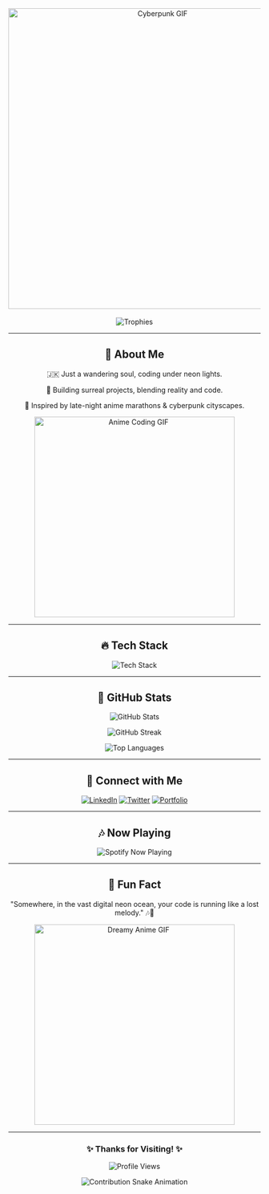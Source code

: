 <!-- Indie Anime Film Themed GitHub Profile README -->

<div align="center">
  <img src="https://media.giphy.com/media/ZVik7pBtu9dNS/giphy.gif" width="600" alt="Cyberpunk GIF" />
  
</div>

<br>

<div align="center">
  <img src="https://github-profile-trophy.vercel.app/?username=akryyydum&margin-w=10&no-bg=true&theme=tokyonight" alt="Trophies" />
</div>

---

<h2 align="center" class="glow">🌸 About Me</h2>
<p align="center">
  🇯🇰 Just a wandering soul, coding under neon lights.
</p>
<p align="center">
  🏢 Building surreal projects, blending reality and code.
</p>
<p align="center">
  🌃 Inspired by late-night anime marathons & cyberpunk cityscapes.
</p>
<p align="center">
  <img src="https://media.giphy.com/media/l41lFw057lAJQMwg0/giphy.gif" width="400" alt="Anime Coding GIF" />
</p>

---

<h2 align="center" class="glow">🔥 Tech Stack</h2>
<p align="center">
  <img src="https://skillicons.dev/icons?i=html,css,js,react,python,typescript,nextjs,graphql,docker,kubernetes,linux,git,nodejs,figma" alt="Tech Stack" />
</p>

---

<h2 align="center" class="glow">🌌 GitHub Stats</h2>
<p align="center">
  <img src="https://github-readme-stats.vercel.app/api?username=akryyydum&show_icons=true&theme=tokyonight" alt="GitHub Stats" />
</p>
<p align="center">
  <img src="https://github-readme-streak-stats.herokuapp.com/?user=akryyydum&theme=tokyonight" alt="GitHub Streak" />
</p>
<p align="center">
  <img src="https://github-readme-stats.vercel.app/api/top-langs/?username=akryyydum&layout=compact&theme=tokyonight" alt="Top Languages" />
</p>

---

<h2 align="center" class="glow">🌠 Connect with Me</h2>
<p align="center">
  <a href="https://linkedin.com/in/akryyydum"><img src="https://img.shields.io/badge/LinkedIn-ff79c6?style=for-the-badge&logo=linkedin&logoColor=white" alt="LinkedIn" /></a>
  <a href="https://twitter.com/akryyydum"><img src="https://img.shields.io/badge/Twitter-ff79c6?style=for-the-badge&logo=twitter&logoColor=white" alt="Twitter" /></a>
  <a href="https://akryyydum.dev"><img src="https://img.shields.io/badge/Portfolio-ffb86c?style=for-the-badge&logo=google-chrome&logoColor=white" alt="Portfolio" /></a>
</p>

---

<h2 align="center" class="glow">🎶 Now Playing</h2>
<p align="center">
  <img src="https://spotify-github-profile.vercel.app/api/view?uid=YourSpotifyID&cover_image=true&theme=novatorem&show_offline=false&background_color=121212&bar_color=ff79c6&bar_color_cover=false" alt="Spotify Now Playing" />
</p>

---

<h2 align="center" class="glow">💭 Fun Fact</h2>
<p align="center">"Somewhere, in the vast digital neon ocean, your code is running like a lost melody." 🎶🌃</p>
<p align="center">
  <img src="https://media.giphy.com/media/QNFhOolVeCzPQ2Mx85/giphy.gif" width="400" alt="Dreamy Anime GIF" />
</p>

---

<h3 align="center" class="glow">✨ Thanks for Visiting! ✨</h3>
<p align="center">
  <img src="https://komarev.com/ghpvc/?username=akryyydum&style=for-the-badge&color=ff79c6" alt="Profile Views" />
</p>

<p align="center">
  <img src="https://raw.githubusercontent.com/akryyydum/akryyydum/output/github-contribution-grid-snake.svg" alt="Contribution Snake Animation" />
</p>

